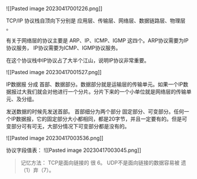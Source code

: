 ![[Pasted image 20230417001226.png]]

TCP/IP 协议栈自顶向下分别是 应用层、传输层、网络层、数据链路层、物理层 。

有关于网络层的协议主要是 ARP、IP、ICMP、IGMP 这四个。ARP协议需要为IP协议服务， IP协议需要为ICMP、IGMP协议服务。

在这个协议栈中IP协议占了大半个江山，说明IP协议非常重要。

![[Pasted image 20230417001527.png]]

IP数据报 分成 首部、数据部分。数据部分就是运输层的传输单元。如果一个IP数据报过大我们就会对他进行一个分片。分片下来的一个小单位就是网络层的传输单元、及分组。

发送数据的时候先发送首部。 首部细分为两个部分 固定部分、可变部分。任何一个IP数据报，它的固定部分大小都相同，都是20字节，并且一定要有的。但是可变部分可有可无，大部分情况下可变部分都是没有的。

![[Pasted image 20230417003536.png]]

协议字段值表：
![[Pasted image 20230417003045.png]]
> 记忆方法： TCP是面向链接的 很 6。 UDP不是面向链接的数据容易被 遗（1）弃（7）。
